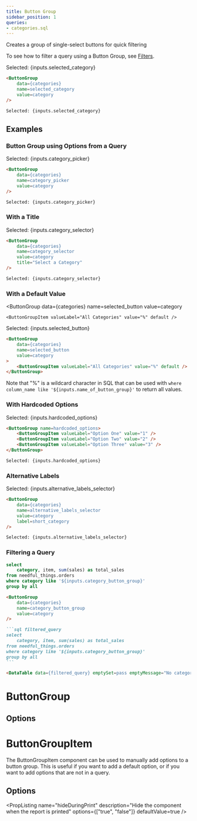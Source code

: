 ```yaml
---
title: Button Group
sidebar_position: 1
queries:
- categories.sql
---
```


Creates a group of single-select buttons for quick filtering

To see how to filter a query using a Button Group, see [Filters](/core-concepts/filters).

<ButtonGroup 
    data={categories} 
    name=selected_category 
    value=category
/>

Selected: {inputs.selected_category}

```markdown
<ButtonGroup 
    data={categories} 
    name=selected_category 
    value=category
/>

Selected: {inputs.selected_category}
```

## Examples

### Button Group using Options from a Query

<ButtonGroup 
    data={categories} 
    name=category_picker 
    value=category
/>

Selected: {inputs.category_picker}

```markdown
<ButtonGroup 
    data={categories} 
    name=category_picker 
    value=category
/>

Selected: {inputs.category_picker}
```

### With a Title

<ButtonGroup 
    data={categories} 
    name=category_selector 
    value=category
    title="Select a Category"
/>

Selected: {inputs.category_selector}

```markdown
<ButtonGroup 
    data={categories} 
    name=category_selector 
    value=category
    title="Select a Category"
/>

Selected: {inputs.category_selector}
```

### With a Default Value

<ButtonGroup
    data={categories}
    name=selected_button
    value=category
>
    <ButtonGroupItem valueLabel="All Categories" value="%" default />
</ButtonGroup>

Selected: {inputs.selected_button}

````markdown
<ButtonGroup
    data={categories} 
    name=selected_button
    value=category
>
    <ButtonGroupItem valueLabel="All Categories" value="%" default />
</ButtonGroup>
````

Note that "%" is a wildcard character in SQL that can be used with `where column_name like '${inputs.name_of_button_group}'` to return all values.


### With Hardcoded Options

<ButtonGroup name=hardcoded_options>
    <ButtonGroupItem valueLabel="Option One" value="1" />
    <ButtonGroupItem valueLabel="Option Two" value="2" />
    <ButtonGroupItem valueLabel="Option Three" value="3" />
</ButtonGroup>

Selected: {inputs.hardcoded_options}


````markdown
<ButtonGroup name=hardcoded_options>
    <ButtonGroupItem valueLabel="Option One" value="1" />
    <ButtonGroupItem valueLabel="Option Two" value="2" />
    <ButtonGroupItem valueLabel="Option Three" value="3" />
</ButtonGroup>

Selected: {inputs.hardcoded_options}
````

### Alternative Labels

<ButtonGroup
    data={categories} 
    name=alternative_labels_selector
    value=category
    label=short_category
/>

Selected: {inputs.alternative_labels_selector}


````markdown
<ButtonGroup
    data={categories} 
    name=alternative_labels_selector
    value=category
    label=short_category
/>

Selected: {inputs.alternative_labels_selector}
````

### Filtering a Query

<ButtonGroup
    data={categories} 
    name=category_button_group
    value=category
/>

```sql filtered_query
select 
    category, item, sum(sales) as total_sales
from needful_things.orders
where category like '${inputs.category_button_group}'
group by all
```

<DataTable data={filtered_query} emptySet=pass emptyMessage="No category selected"/>


````markdown
<ButtonGroup
    data={categories} 
    name=category_button_group
    value=category
/>

```sql filtered_query
select 
    category, item, sum(sales) as total_sales
from needful_things.orders
where category like '${inputs.category_button_group}'
group by all
```

<DataTable data={filtered_query} emptySet=pass emptyMessage="No category selected"/>
````

# ButtonGroup

## Options

<PropListing 
    name="name"
    description="Name of the button group, used to reference the selected value elsewhere as {`{inputs.name}`}"
    required=true
/>
<PropListing 
    name="preset"
    description="Preset values to use"
    options="dates"
/>
<PropListing 
    name="data"
    description="Query name, wrapped in curly braces"
    options="query name"
/>
<PropListing 
    name="value"
    description="Column name from the query containing values to pick from"
    options="column name"
/>
<PropListing 
    name="label"
    description="Column name from the query containing labels to display instead of the values (e.g., you may want to have the drop-down use `customer_id` as the value, but show `customer_name` to your users)"
    options="column name"
    defaultValue="Uses the column in value"
/>
<PropListing 
    name="title"
    description="Title to display above the button group"
    options="string"
/>
<PropListing 
    name="order"
    description="Column to sort options by"
    options="column name"
    defaultValue="Uses the same order as the query in `data`"
/>
<PropListing 
    name="where"
    description="SQL where fragment to filter options by (e.g., where sales > 40000)"
    options="SQL where clause"
/>

# ButtonGroupItem

The ButtonGroupItem component can be used to manually add options to a button group. This is useful if you want to add a default option, or if you want to add options that are not in a query.

## Options

<PropListing 
    name="value"
    description="Value to use when the option is selected"
    required=true
/>
<PropListing 
    name="valueLabel"
    description="Label to display for the option in the dropdown"
    options="string"
    defaultValue="Uses value"
/>
<PropListing 
    name="hideDuringPrint"
    description="Hide the component when the report is printed"
    options={["true", "false"]}
    defaultValue=true
/>
